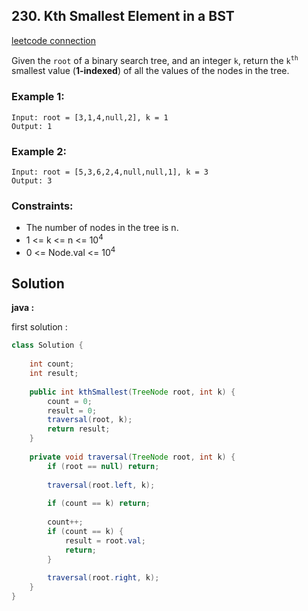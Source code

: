 ## 230. Kth Smallest Element in a BST

[leetcode connection](https://leetcode.com/problems/kth-smallest-element-in-a-bst/)

Given the `root` of a binary search tree, and an integer `k`, return the `k`<sup>`th`</sup> smallest value (**1-indexed**) of all the values of the nodes in the tree.

### Example 1:
```
Input: root = [3,1,4,null,2], k = 1
Output: 1
```

### Example 2:
```
Input: root = [5,3,6,2,4,null,null,1], k = 3
Output: 3
```

### Constraints:

* The number of nodes in the tree is n.
* 1 <= k <= n <= 10<sup>4</sup>
* 0 <= Node.val <= 10<sup>4</sup>

## Solution

**java :**

first solution :
```java
class Solution {
    
    int count;
    int result;
    
    public int kthSmallest(TreeNode root, int k) {
        count = 0;
        result = 0;
        traversal(root, k);
        return result;
    }
    
    private void traversal(TreeNode root, int k) {        
        if (root == null) return;
        
        traversal(root.left, k);
        
        if (count == k) return;
        
        count++;
        if (count == k) {
            result = root.val;
            return;
        }
        
        traversal(root.right, k);
    }
}
```
